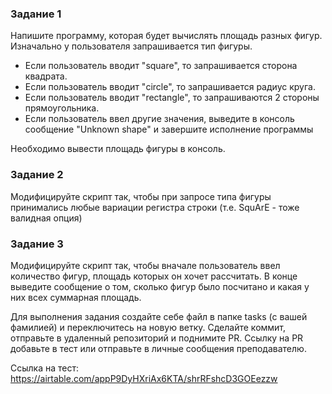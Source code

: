 ### Задание 1
Напишите программу, которая будет вычислять площадь разных фигур.
Изначально у пользователя запрашивается тип фигуры. 

- Если пользователь вводит "square", то запрашивается сторона квадрата. 
- Если пользователь вводит "circle", то запрашивается радиус круга. 
- Если пользователь вводит "rectangle", то запрашиваются 2 стороны прямоугольника.
- Если пользователь ввел другие значения, выведите в консоль сообщение "Unknown shape" 
и завершите исполнение программы

Необходимо вывести площадь фигуры в консоль.

### Задание 2
Модифицируйте скрипт так, чтобы при запросе типа фигуры принимались 
любые вариации регистра строки (т.е. SquArE - тоже валидная опция)

### Задание 3
Модифицируйте скрипт так, чтобы вначале пользователь ввел количество фигур, 
площадь которых он хочет рассчитать. 
В конце выведите сообщение о том, сколько фигур было посчитано и какая у них всех суммарная площадь.

Для выполнения задания создайте себе файл в папке tasks (с вашей фамилией) и переключитесь на новую ветку.
Сделайте коммит, отправьте в удаленный репозиторий и поднимите PR. 
Ссылку на PR добавьте в тест или отправьте в личные сообщения преподавателю.

Ссылка на тест: https://airtable.com/appP9DyHXriAx6KTA/shrRFshcD3GOEezzw


